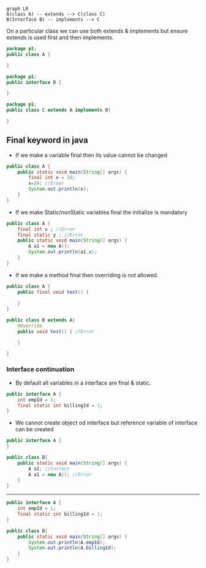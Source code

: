```mermaid
graph LR
A(class A) -- extends --> C(class C)
B(Interface B) -- implements --> C
```


On a particular class we can use both extends & implements but ensure extends is used first and then implements.

```java
package p1;
public class A {

}
```

```java
package p1;
public interface B {

}
```

```java
package p1;
public class C extends A implements B{

}
```

## Final keyword in java ##
* If we make a variable final then its value cannot be changed

```java
public class A {
	public static void main(String[] args) {
		final int x = 10;
		x=20; //Eroor
		System.out.println(x);
	}
}
```

* If we make Static/nonStatic variables final the initialize is mandatory

```java
public class A {
	final int x ; //Error
	final static y ; //Error
	public static void main(String[] args) {
		A a1 = new A();
		System.out.println(a1.x);
	}
}
```

* If we make a method final then overriding is not allowed.


```java
public class A {
	public final void test() {
		
	}
}
```

```java
public class B extends A{
	@Override
	public void test() { //Error

	}

}
```

### Interface continuation ###
* By default all variables in a interface are final & static.

```java
public interface A {
	int empId = 1;
	final static int billingId = 1;
}
```

* We cannot create object od interface but reference variable of interface can be created
```java
public interface A {
}
```

```java
public class B{
	public static void main(String[] args) {
		A a1; //Correct
		A a1 = new A(); //Error
	}
}
```
----

```java
public interface A {
	int empId = 1;
	final static int billingId = 1;
}
```

```java
public class B{
	public static void main(String[] args) {
		System.out.println(A.empId);
		System.out.println(A.billingId);
	}
}
```
















